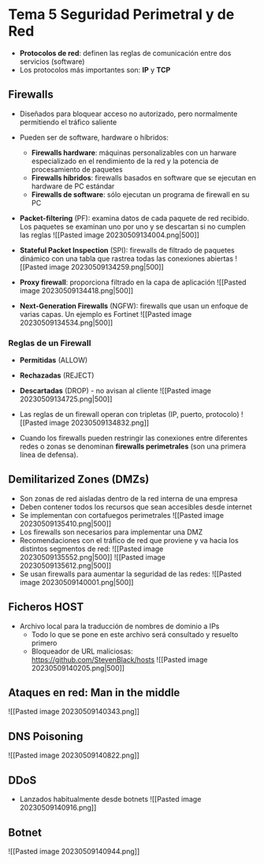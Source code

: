 # Tema 5 Seguridad Perimetral y de Red

- **Protocolos de red**: definen las reglas de comunicación entre dos servicios (software)
- Los protocolos más importantes son: **IP** y **TCP**

## Firewalls
- Diseñados para bloquear acceso no autorizado, pero normalmente permitiendo el tráfico saliente
- Pueden ser de software, hardware o híbridos:
	- **Firewalls hardware**: máquinas personalizables con un harware especializado en el rendimiento de la red y la potencia de procesamiento de paquetes
	- **Firewalls híbridos**: firewalls basados en software que se ejecutan en hardware de PC estándar
	- **Firewalls de software**: sólo ejecutan un programa de firewall en su PC

- **Packet-filtering** (PF): examina datos de cada paquete de red recibido. Los paquetes se examinan uno por uno y se descartan si no cumplen las reglas
![[Pasted image 20230509134004.png|500]]
- **Stateful Packet Inspection** (SPI): firewalls de filtrado de paquetes dinámico con una tabla que rastrea todas las conexiones abiertas
![[Pasted image 20230509134259.png|500]]
- **Proxy firewall**: proporciona filtrado en la capa de aplicación
![[Pasted image 20230509134418.png|500]]
- **Next-Generation Firewalls** (NGFW): firewalls que usan un enfoque de varias capas. Un ejemplo es Fortinet
![[Pasted image 20230509134534.png|500]]

### Reglas de un Firewall
- **Permitidas** (ALLOW)
- **Rechazadas** (REJECT)
- **Descartadas** (DROP) - no avisan al cliente
![[Pasted image 20230509134725.png|500]]

- Las reglas de un firewall operan con tripletas (IP, puerto, protocolo)
![[Pasted image 20230509134832.png]]
- Cuando los firewalls pueden restringir las conexiones entre diferentes redes o zonas se denominan **firewalls perimetrales** (son una primera línea de defensa).

## Demilitarized Zones (DMZs)
- Son zonas de red aisladas dentro de la red interna de una empresa
- Deben contener todos los recursos que sean accesibles desde internet
- Se implementan con cortafuegos perimetrales
![[Pasted image 20230509135410.png|500]]
- Los firewalls son necesarios para implementar una DMZ
- Recomendaciones con el tráfico de red que proviene y va hacia los distintos segmentos de red:
![[Pasted image 20230509135552.png|500]]
![[Pasted image 20230509135612.png|500]]
- Se usan firewalls para aumentar la seguridad de las redes:
![[Pasted image 20230509140001.png|500]]

## Ficheros HOST
- Archivo local para la traducción de nombres de dominio a IPs
	- Todo lo que se pone en este archivo será consultado y resuelto primero
	- Bloqueador de URL maliciosas: https://github.com/StevenBlack/hosts
![[Pasted image 20230509140205.png|500]]

## Ataques en red: Man in the middle
![[Pasted image 20230509140343.png]]

## DNS Poisoning
![[Pasted image 20230509140822.png]]

## DDoS
- Lanzados habitualmente desde botnets
![[Pasted image 20230509140916.png]]

## Botnet
![[Pasted image 20230509140944.png]]



